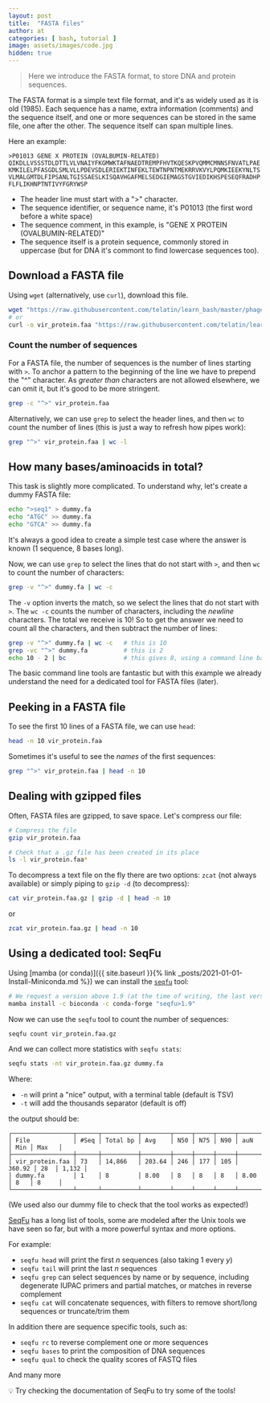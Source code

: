 ```yaml
---
layout: post
title:  "FASTA files"
author: at
categories: [ bash, tutorial ]
image: assets/images/code.jpg
hidden: true
---
```


> Here we introduce the FASTA format, to store DNA and protein sequences.

The FASTA format is a simple text file format, and it's as widely used as it is old (1985). 
Each sequence has a name, extra information (comments) and the sequence itself, and one or more sequences 
can be stored in the same file, one after the other. The sequence itself can span multiple lines.

Here an example:

```text
>P01013 GENE X PROTEIN (OVALBUMIN-RELATED)
QIKDLLVSSSTDLDTTLVLVNAIYFKGMWKTAFNAEDTREMPFHVTKQESKPVQMMCMNNSFNVATLPAE
KMKILELPFASGDLSMLVLLPDEVSDLERIEKTINFEKLTEWTNPNTMEKRRVKVYLPQMKIEEKYNLTS
VLMALGMTDLFIPSANLTGISSAESLKISQAVHGAFMELSEDGIEMAGSTGVIEDIKHSPESEQFRADHP
FLFLIKHNPTNTIVYFGRYWSP
```

* The header line must start with a ">" character.
* The sequence identifier, or sequence name, it's P01013 (the first word before a white space)
* The sequence comment, in this example, is "GENE X PROTEIN (OVALBUMIN-RELATED)"
* The sequence itself is a protein sequence, commonly stored in uppercase (but for DNA it's commont to find lowercase sequences too).

## Download a FASTA file

Using `wget` (alternatively, use `curl`), download this file.

```bash
wget "https://raw.githubusercontent.com/telatin/learn_bash/master/phage/vir_protein.faa"
# or
curl -o vir_protein.faa "https://raw.githubusercontent.com/telatin/learn_bash/master/phage/vir_protein.faa"
```

### Count the number of sequences

For a FASTA file, the number of sequences is the number of lines starting with `>`. To anchor a pattern to the beginning of the line
we have to prepend the "^" character. As *greater than* characters are not allowed elsewhere, we can omit it, but it's good to be
more stringent.

```bash
grep -c "^>" vir_protein.faa
```
Alternatively, we can use `grep` to select the header lines, and then `wc` to count the number of lines (this is
just a way to refresh how pipes work):

```bash
grep "^>" vir_protein.faa | wc -l
```

## How many bases/aminoacids in total?

This task is slightly more complicated. To understand why, let's create a dummy FASTA file:

```bash
echo ">seq1" > dummy.fa
echo "ATGC" >> dummy.fa
echo "GTCA" >> dummy.fa
```

It's always a good idea to create a simple test case where the answer is known (1 sequence, 8 bases long).

Now, we can use `grep` to select the lines that do not start with `>`, and then `wc` to count the number of characters:

```bash
grep -v "^>" dummy.fa | wc -c
```

The `-v` option inverts the match, so we select the lines that do not start with `>`.
The `wc -c` counts the number of characters,
including the *newline* characters. The total we receive is 10!
So to get the answer we need to count all the characters, and then subtract the number of lines:

```bash
grep -v "^>" dummy.fa | wc -c   # this is 10
grep -vc "^>" dummy.fa          # this is 2
echo 10 - 2 | bc                # this gives 8, using a command line based calculator :)
```

The basic command line tools are fantastic but with this example we already understand
the need for a dedicated tool for FASTA files (later).

## Peeking in a FASTA file

To see the first 10 lines of a FASTA file, we can use `head`:

```bash
head -n 10 vir_protein.faa
```
Sometimes it's useful to see the *names* of the first sequences:

```bash
grep "^>" vir_protein.faa | head -n 10
```

## Dealing with gzipped files 

Often, FASTA files are gzipped, to save space. Let's compress our file:

```bash
# Compress the file
gzip vir_protein.faa

# Check that a .gz file has been created in its place
ls -l vir_protein.faa*
```

To decompress a text file on the fly there are two options: `zcat` (not always available) or simply piping to `gzip -d` (to decompress):

```bash
cat vir_protein.faa.gz | gzip -d | head -n 10
```
or

```bash
zcat vir_protein.faa.gz | head -n 10
```

## Using a dedicated tool: SeqFu

Using [mamba (or conda)]({{ site.baseurl }}{% link _posts/2021-01-01-Install-Miniconda.md %})
we can install the [`seqfu`](https://telatin.github.io/seqfu2/) tool:

```bash
# We request a version above 1.9 (at the time of writing, the last version is 1.16)
mamba install -c bioconda -c conda-forge "seqfu>1.9"
```

Now we can use the `seqfu` tool to count the number of sequences:

```bash
seqfu count vir_protein.faa.gz
```

And we can collect more statistics with `seqfu stats`:

```bash
seqfu stats -nt vir_protein.faa.gz dummy.fa
```

Where:

* `-n` will print a "nice" output, with a terminal table (default is TSV)
* `-t` will add the thousands separator (default is off)

the output should be:

```text
┌─────────────────┬──────┬──────────┬────────┬─────┬─────┬─────┬────────┬─────┬───────┐
│ File            │ #Seq │ Total bp │ Avg    │ N50 │ N75 │ N90 │ auN    │ Min │ Max   │
├─────────────────┼──────┼──────────┼────────┼─────┼─────┼─────┼────────┼─────┼───────┤
│ vir_protein.faa │ 73   │ 14,866   │ 203.64 │ 246 │ 177 │ 105 │ 360.92 │ 28  │ 1,132 │
│ dummy.fa        │ 1    │ 8        │ 8.00   │ 8   │ 8   │ 8   │ 8.00   │ 8   │ 8     │
└─────────────────┴──────┴──────────┴────────┴─────┴─────┴─────┴────────┴─────┴───────┘
```

(We used also our dummy file to check that the tool works as expected!)

[SeqFu](https://telatin.github.io/seqfu2/) has a long list of tools, some are modeled after
the Unix tools we have seen so far, but with a more powerful syntax and more options.

For example:

* `seqfu head` will print the first *n* sequences (also taking 1 every *y*)
* `seqfu tail` will print the last *n* sequences
* `seqfu grep` can select sequences by name or by sequence, including degenerate IUPAC primers and partial matches, or matches in reverse complement
* `seqfu cat` will concatenate sequences, with filters to remove short/long sequences or truncate/trim them

In addition there are sequence specific tools, such as:

* `seqfu rc` to reverse complement one or more sequences
* `seqfu bases` to print the composition of DNA sequences
* `seqfu qual` to check the quality scores of FASTQ files

And many more

:bulb: Try checking the documentation of SeqFu to try some of the tools!